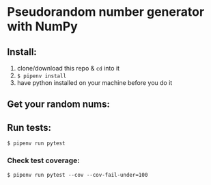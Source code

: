 # Pseudorandom number generator with NumPy

## Install:

1. clone/download this repo & `cd` into it
2. `$ pipenv install`
3. have python installed on your machine before you do it

## Get your random nums:


## Run tests:

```
$ pipenv run pytest
```

### Check test coverage:

```
$ pipenv run pytest --cov --cov-fail-under=100
```
